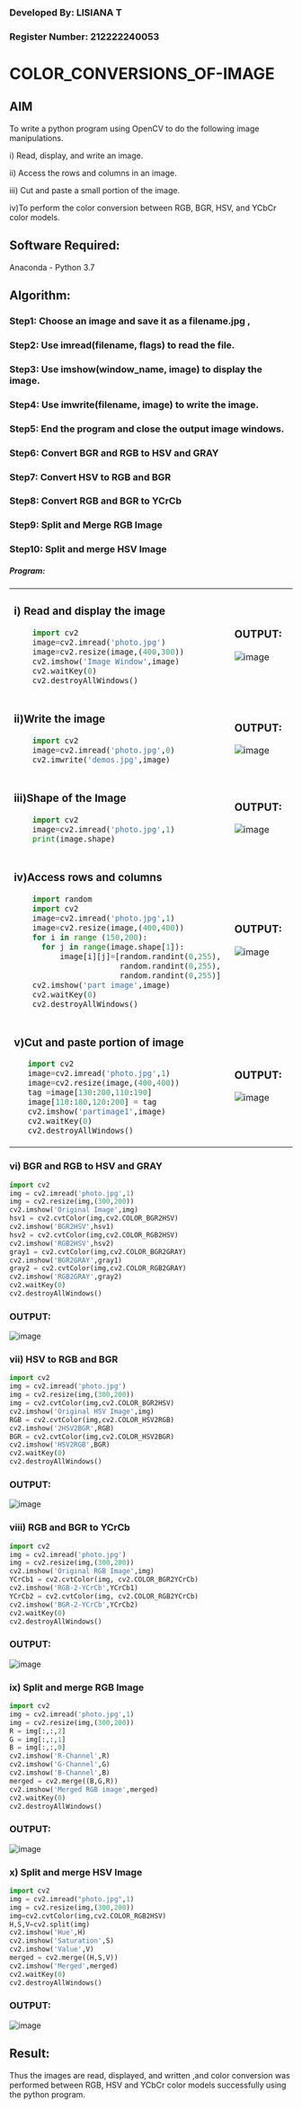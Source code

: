 ### Developed By: LISIANA T
### Register Number: 212222240053

# COLOR_CONVERSIONS_OF-IMAGE
## AIM
To write a python program using OpenCV to do the following image manipulations.

i) Read, display, and write an image.

ii) Access the rows and columns in an image.

iii) Cut and paste a small portion of the image.

iv)To perform the color conversion between RGB, BGR, HSV, and YCbCr color models.


## Software Required:
Anaconda - Python 3.7
## Algorithm:
### Step1: Choose an image and save it as a filename.jpg ,
### Step2: Use imread(filename, flags) to read the file.
### Step3: Use imshow(window_name, image) to display the image.
### Step4: Use imwrite(filename, image) to write the image.
### Step5: End the program and close the output image windows.
### Step6: Convert BGR and RGB to HSV and GRAY
### Step7: Convert HSV to RGB and BGR
### Step8: Convert RGB and BGR to YCrCb
### Step9: Split and Merge RGB Image
### Step10: Split and merge HSV Image

##### Program:

<table>
  <tr>
    <td width=50%>

### i) Read and display the image
```Python
    import cv2
    image=cv2.imread('photo.jpg')
    image=cv2.resize(image,(400,300))
    cv2.imshow('Image Window',image)
    cv2.waitKey(0)
    cv2.destroyAllWindows()
``` 
  </td>
  <td>

### OUTPUT:
![image](https://github.com/user-attachments/assets/a98b0b9e-cd03-4682-beb0-e7991d0d2bef)




  </td>
  </tr>

   <tr>
    <td width=50%>

### ii)Write the image
```Python
    import cv2
    image=cv2.imread('photo.jpg',0)
    cv2.imwrite('demos.jpg',image)
```
  </td>
  <td>

### OUTPUT:
![image](https://github.com/user-attachments/assets/5d2abca0-65db-46e1-a17d-776bb8a8895b)



  </td>
  </tr>
  <tr>
    <td width=50%>

### iii)Shape of the Image
```Python
    import cv2
    image=cv2.imread('photo.jpg',1)
    print(image.shape)
```
  </td>
  <td>

### OUTPUT:
![image](https://github.com/user-attachments/assets/6e31ce9e-41ff-4f66-bc51-54dac2b09147)



  </td>
  </tr>
  <tr>
    <td>
      
### iv)Access rows and columns
```Python
    import random
    import cv2
    image=cv2.imread('photo.jpg',1)
    image=cv2.resize(image,(400,400))
    for i in range (150,200):
      for j in range(image.shape[1]):
          image[i][j]=[random.randint(0,255),
                       random.randint(0,255),
                       random.randint(0,255)] 
    cv2.imshow('part image',image)
    cv2.waitKey(0)
    cv2.destroyAllWindows()
```
  </td>
  <td width="50%">

### OUTPUT:
![image](https://github.com/user-attachments/assets/9c743ac9-dc74-4700-98c3-450e17b7c082)


  </td>
  </tr>
  <tr>
    <td width=50%>
      
### v)Cut and paste portion of image

 ```Python
    import cv2
    image=cv2.imread('photo.jpg',1)
    image=cv2.resize(image,(400,400))
    tag =image[130:200,110:190]
    image[110:180,120:200] = tag
    cv2.imshow('partimage1',image)
    cv2.waitKey(0)
    cv2.destroyAllWindows()
```
  </td>
  <td>
    
### OUTPUT:
![image](https://github.com/user-attachments/assets/e241a756-1dc5-4ab5-84b1-bfeb731bc1f1)



  </td>
  </tr>
</table>

### vi) BGR and RGB to HSV and GRAY
```Python
import cv2
img = cv2.imread('photo.jpg',1)
img = cv2.resize(img,(300,200))
cv2.imshow('Original Image',img)
hsv1 = cv2.cvtColor(img,cv2.COLOR_BGR2HSV)
cv2.imshow('BGR2HSV',hsv1)
hsv2 = cv2.cvtColor(img,cv2.COLOR_RGB2HSV)
cv2.imshow('RGB2HSV',hsv2)
gray1 = cv2.cvtColor(img,cv2.COLOR_BGR2GRAY)
cv2.imshow('BGR2GRAY',gray1)
gray2 = cv2.cvtColor(img,cv2.COLOR_RGB2GRAY)
cv2.imshow('RGB2GRAY',gray2)
cv2.waitKey(0)
cv2.destroyAllWindows()
```

### OUTPUT:
![image](https://github.com/user-attachments/assets/4168991e-f144-4dd8-a4f4-deae88cf1328)




### vii) HSV to RGB and BGR
```Python
import cv2
img = cv2.imread('photo.jpg')
img = cv2.resize(img,(300,200))
img = cv2.cvtColor(img,cv2.COLOR_BGR2HSV)
cv2.imshow('Original HSV Image',img)
RGB = cv2.cvtColor(img,cv2.COLOR_HSV2RGB)
cv2.imshow('2HSV2BGR',RGB)
BGR = cv2.cvtColor(img,cv2.COLOR_HSV2BGR)
cv2.imshow('HSV2RGB',BGR)
cv2.waitKey(0)
cv2.destroyAllWindows()
```

### OUTPUT:
![image](https://github.com/user-attachments/assets/af8f95cc-5e09-42aa-bf29-4b1f720abf64)




### viii) RGB and BGR to YCrCb
```Python
import cv2
img = cv2.imread('photo.jpg')
img = cv2.resize(img,(300,200))
cv2.imshow('Original RGB Image',img)
YCrCb1 = cv2.cvtColor(img, cv2.COLOR_BGR2YCrCb)
cv2.imshow('RGB-2-YCrCb',YCrCb1)
YCrCb2 = cv2.cvtColor(img, cv2.COLOR_RGB2YCrCb)
cv2.imshow('BGR-2-YCrCb',YCrCb2)
cv2.waitKey(0)
cv2.destroyAllWindows()
```

### OUTPUT:
![image](https://github.com/user-attachments/assets/f05e7e4c-7bcd-4c4c-b29f-ca389c2a8870)



### ix) Split and merge RGB Image
```Python
import cv2
img = cv2.imread('photo.jpg',1)
img = cv2.resize(img,(300,200))
R = img[:,:,2]
G = img[:,:,1]
B = img[:,:,0]
cv2.imshow('R-Channel',R)
cv2.imshow('G-Channel',G)
cv2.imshow('B-Channel',B)
merged = cv2.merge((B,G,R))
cv2.imshow('Merged RGB image',merged)
cv2.waitKey(0)
cv2.destroyAllWindows()
```

### OUTPUT:
![image](https://github.com/user-attachments/assets/fddf8c78-cdd3-45d7-b62a-8473518bc35f)




### x) Split and merge HSV Image
```Python
import cv2
img = cv2.imread("photo.jpg",1)
img = cv2.resize(img,(300,200))
img=cv2.cvtColor(img,cv2.COLOR_RGB2HSV)
H,S,V=cv2.split(img)
cv2.imshow('Hue',H)
cv2.imshow('Saturation',S)
cv2.imshow('Value',V)
merged = cv2.merge((H,S,V))
cv2.imshow('Merged',merged)
cv2.waitKey(0)
cv2.destroyAllWindows()
```

### OUTPUT:
![image](https://github.com/user-attachments/assets/6fc9cef6-7652-491e-ad41-341f8ce3c8ab)



## Result:
Thus the images are read, displayed, and written ,and color conversion was performed between RGB, HSV and YCbCr color models successfully using the python program.










